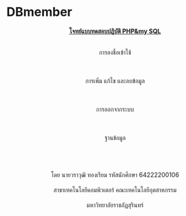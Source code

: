 # DBmember

<div id="header" align="center">
  <u><b>โจทย์แบบทดสอบปฏิบัติ PHP&amp;my SQL</b></u>
    <br></br>
    
  การลงชื่อเข้าใช้<br>
    <br></br>
    
  การเพิ่ม แก้ไข และลบข้อมูล<br>
    <br></br>
    
  การออกจากระบบ<br>
    <br></br>
    
  ฐานข้อมูล<br>
    <br></br>
  <br>
    <br>โดย นายวราวุฒิ ทองเรียม รหัสนักศึกษา 64222200106</br>
<br>สาขาเทคโนโลยีคอมพิวเตอร์ คณะเทคโนโลยีอุตสาหกรรม</br>
<br>มหาวิทยาลัยราชภัฏสุรินทร์</br>
</div>
